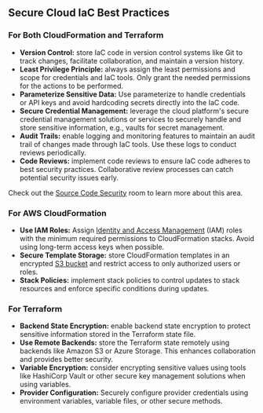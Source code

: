 ## Secure Cloud IaC Best Practices

### For Both CloudFormation and Terraform

- **Version Control:** store IaC code in version control systems like Git to track changes, facilitate collaboration, and maintain a version history.
- **Least Privilege Principle:** always assign the least permissions and scope for credentials and IaC tools. Only grant the needed permissions for the actions to be performed.
- **Parameterize Sensitive Data:** Use parameterize to handle credentials or API keys and avoid hardcoding secrets directly into the IaC code.
- **Secure Credential Management:** leverage the cloud platform's secure credential management solutions or services to securely handle and store sensitive information, e.g., vaults for secret management.
- **Audit Trails:** enable logging and monitoring features to maintain an audit trail of changes made through IaC tools. Use these logs to conduct reviews periodically.
- **Code Reviews:** implement code reviews to ensure IaC code adheres to best security practices. Collaborative review processes can catch potential security issues early.

Check out the [Source Code Security](https://tryhackme.com/room/sourcecodesecurity) room to learn more about this area.

### For AWS CloudFormation

- **Use IAM Roles:** Assign [Identity and Access Management](https://aws.amazon.com/iam/?gclid=Cj0KCQiAm4WsBhCiARIsAEJIEzXouhhd93RvbhqE9xDx8UN65Y44Gq19qsHQf_D5yk9QkScSLgQwvDgaAtOWEALw_wcB&trk=35b38fd8-ca20-4fe2-b46d-16f845a47e34&sc_channel=ps&ef_id=Cj0KCQiAm4WsBhCiARIsAEJIEzXouhhd93RvbhqE9xDx8UN65Y44Gq19qsHQf_D5yk9QkScSLgQwvDgaAtOWEALw_wcB:G:s&s_kwcid=AL!4422!3!651612449969!e!!g!!amazon%20iam!19836376240!155574317508) (IAM) roles with the minimum required permissions to CloudFormation stacks. Avoid using long-term access keys when possible.
- **Secure Template Storage:** store CloudFormation templates in an encrypted [S3 bucket](https://aws.amazon.com/s3/) and restrict access to only authorized users or roles.
- **Stack Policies:** implement stack policies to control updates to stack resources and enforce specific conditions during updates.

### For Terraform

- **Backend State Encryption:** enable backend state encryption to protect sensitive information stored in the Terraform state file.
- **Use Remote Backends:** store the Terraform state remotely using backends like Amazon S3 or Azure Storage. This enhances collaboration and provides better security.
- **Variable Encryption:** consider encrypting sensitive values using tools like HashiCorp Vault or other secure key management solutions when using variables.
- **Provider Configuration:** Securely configure provider credentials using environment variables, variable files, or other secure methods.